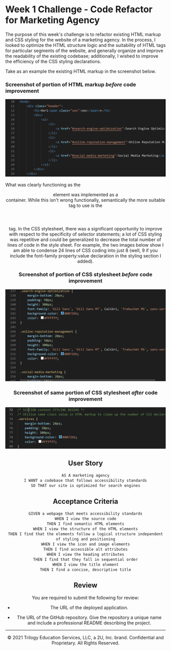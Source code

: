 # Week 1 Challenge - Code Refactor for Marketing Agency

The purpose of this week's challenge is to refactor existing HTML markup and CSS styling for the website of a marketing agency. In the process, I looked to optimize the HTML structure logic and the suitability of HTML tags for particular segments of the website, and generally organize and improve the readability of the existing codebase; additionally, I wished to improve the efficiency of the CSS styling declarations.

Take as an example the existing HTML markup in the screenshot below.

### Screenshot of portion of HTML markup *before* code improvement
![HTML markup before changes](/assets/images/html-pre.PNG)

What was clearly functioning as the <header> element was implemented as a <div> container. While this isn't wrong functionally, semantically the more suitable tag to use is the <header></header> tag. In the CSS stylesheet, there was a significant opportunity to improve with respect to the specificity of selector statements; a lot of CSS styling was repetitive and could be generalized to decrease the total number of lines of code in the style sheet. For example, the two images below show I am able to condense 24 lines of CSS coding into just 8 (well, 9 if you include the font-family property:value declaration in the <body> styling section I added).

  ### Screenshot of portion of CSS stylesheet *before* code improvement
  
 ![CSS styling before changes](/assets/images/css-pre.PNG)
  ### Screenshot of same portion of CSS stylesheet *after* code improvement
  
  ![CSS styling after changes](/assets/images/css-post.PNG)
  
  
## User Story

```
AS A marketing agency
I WANT a codebase that follows accessibility standards
SO THAT our site is optimized for search engines
```

## Acceptance Criteria

```
GIVEN a webpage that meets accessibility standards
WHEN I view the source code
THEN I find semantic HTML elements
WHEN I view the structure of the HTML elements
THEN I find that the elements follow a logical structure independent of styling and positioning
WHEN I view the icon and image elements
THEN I find accessible alt attributes
WHEN I view the heading attributes
THEN I find that they fall in sequential order
WHEN I view the title element
THEN I find a concise, descriptive title
```

## Review

You are required to submit the following for review:

* The URL of the deployed application.

* The URL of the GitHub repository. Give the repository a unique name and include a professional README describing the project.

- - -
© 2021 Trilogy Education Services, LLC, a 2U, Inc. brand. Confidential and Proprietary. All Rights Reserved.
